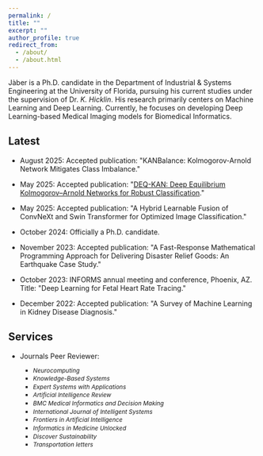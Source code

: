 ```yaml
---
permalink: /
title: ""
excerpt: ""
author_profile: true
redirect_from: 
  - /about/
  - /about.html
---
```



Jàber is a Ph.D. candidate in the Department of Industrial & Systems Engineering at the University of Florida, pursuing his current studies under the supervision of Dr. *K. Hicklin*. His research primarily centers on Machine Learning and Deep Learning. Currently, he focuses on developing Deep Learning-based Medical Imaging models for Biomedical Informatics.


Latest
------

- August 2025: Accepted publication: "KANBalance: Kolmogorov-Arnold Network Mitigates Class Imbalance."

- May 2025: Accepted publication: "[DEQ-KAN: Deep Equilibrium Kolmogorov–Arnold Networks for Robust Classification](https://www.sciencedirect.com/science/article/pii/S1746809425005981?casa_token=UXkOClLtgc0AAAAA:XnVQ8UXaV4dFluUJW8VZGEjcpl0uw-UReWhIRCSMFTweapIDFKfDayZUvjxj9oUWBlbJoAF2UA4)."

- May 2025: Accepted publication: "A Hybrid Learnable Fusion of ConvNeXt and Swin Transformer for Optimized Image Classification."

- October 2024: Officially a Ph.D. candidate.
  
- November 2023: Accepted publication: "A Fast-Response Mathematical Programming Approach for Delivering Disaster Relief Goods: An Earthquake Case Study." 

- October 2023: INFORMS annual meeting and conference, Phoenix, AZ. Title: "Deep Learning for Fetal Heart Rate Tracing." 

- December 2022: Accepted publication: "A Survey of Machine Learning in Kidney Disease Diagnosis." 



Services
------
- Journals Peer Reviewer:
<ul style="font-size: 0.85em; line-height: 1.1; list-style-type: square; padding-left: 4.2em;">
  <li style="margin-bottom: 0.3em;"><em>Neurocomputing</em></li>
  <li style="margin-bottom: 0.3em;"><em>Knowledge-Based Systems</em></li>
  <li style="margin-bottom: 0.3em;"><em>Expert Systems with Applications</em></li>
  <li style="margin-bottom: 0.3em;"><em>Artificial Intelligence Review</em></li>
  <li style="margin-bottom: 0.3em;"><em>BMC Medical Informatics and Decision Making</em></li>
  <li style="margin-bottom: 0.3em;"><em>International Journal of Intelligent Systems</em></li>
  <li style="margin-bottom: 0.3em;"><em>Frontiers in Artificial Intelligence</em></li>
  <li style="margin-bottom: 0.3em;"><em>Informatics in Medicine Unlocked</em></li>
  <li style="margin-bottom: 0.3em;"><em>Discover Sustainability</em></li>
  <li style="margin-bottom: 0.3em;"><em>Transportation letters</em></li>
</ul>

